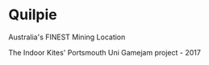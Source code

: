 # Quilpie
Australia's FINEST Mining Location

The Indoor Kites' Portsmouth Uni Gamejam project - 2017
